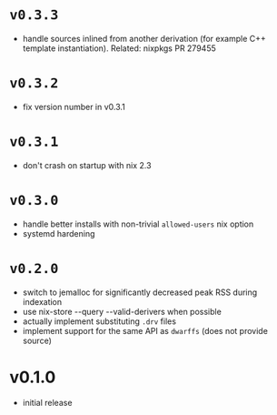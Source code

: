 <!--
SPDX-FileCopyrightText: 2023 Guillaume Girol <symphorien+git@xlumurb.eu>

SPDX-License-Identifier: CC0-1.0
-->

# `v0.3.3`

* handle sources inlined from another derivation (for example C++ template instantiation). Related: nixpkgs PR 279455

# `v0.3.2`

* fix version number in v0.3.1

# `v0.3.1`

* don't crash on startup with nix 2.3

# `v0.3.0`
* handle better installs with non-trivial `allowed-users` nix option
* systemd hardening

# `v0.2.0`
- switch to jemalloc for significantly decreased peak RSS during indexation
- use nix-store --query --valid-derivers when possible
- actually implement substituting `.drv` files
- implement support for the same API as `dwarffs` (does not provide source)

# v0.1.0
- initial release

